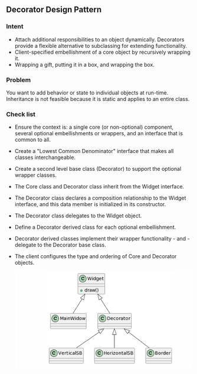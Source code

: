 ## Decorator Design Pattern
### Intent
* Attach additional responsibilities to an object dynamically. Decorators provide a flexible alternative to subclassing for extending functionality.
* Client-specified embellishment of a core object by recursively wrapping it.
* Wrapping a gift, putting it in a box, and wrapping the box.
### Problem
You want to add behavior or state to individual objects at run-time. Inheritance is not feasible because it is static and applies to an entire class.
### Check list
* Ensure the context is: a single core (or non-optional) component, several optional embellishments or wrappers, and an interface that is common to all.
* Create a "Lowest Common Denominator" interface that makes all classes interchangeable.
* Create a second level base class (Decorator) to support the optional wrapper classes.
* The Core class and Decorator class inherit from the Widget interface.
* The Decorator class declares a composition relationship to the Widget interface, and this data member is initialized in its constructor.
* The Decorator class delegates to the Widget object.
* Define a Decorator derived class for each optional embellishment.
* Decorator derived classes implement their wrapper functionality - and - delegate to the Decorator base class.
* The client configures the type and ordering of Core and Decorator objects.

  ![image](./Decorator.png)
